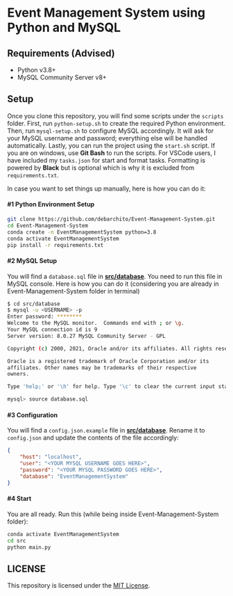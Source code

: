 # Event Management System using Python and MySQL

## Requirements (Advised)

- Python v3.8+
- MySQL Community Server v8+

## Setup

Once you clone this repository, you will find some scripts under the `scripts` folder. First, run `python-setup.sh` to create the required Python environment. Then, run `mysql-setup.sh` to configure MySQL accordingly. It will ask for your MySQL username and password; everything else will be handled automatically. Lastly, you can run the project using the `start.sh` script. If you are on windows, use **Git Bash** to run the scripts. For VSCode users, I have included my `tasks.json` for start and format tasks. Formatting is powered by **Black** but is optional which is why it is excluded from `requirements.txt`.

In case you want to set things up manually, here is how you can do it:

#### #1 Python Environment Setup
```bash
git clone https://github.com/debarchito/Event-Management-System.git
cd Event-Management-System
conda create -n EventManagementSystem python=3.8
conda activate EventManagementSystem
pip install -r requirements.txt
```

#### #2 MySQL Setup
You will find a `database.sql` file in **[src/database](/src/database/)**. You need to run this file in MySQL console. Here is how you can do it (considering you are already in Event-Management-System folder in terminal)
```bash
$ cd src/database
$ mysql -u <USERNAME> -p
Enter password: ********
Welcome to the MySQL monitor.  Commands end with ; or \g.
Your MySQL connection id is 9
Server version: 8.0.27 MySQL Community Server - GPL

Copyright (c) 2000, 2021, Oracle and/or its affiliates. All rights reserved.

Oracle is a registered trademark of Oracle Corporation and/or its
affiliates. Other names may be trademarks of their respective
owners.

Type 'help;' or '\h' for help. Type '\c' to clear the current input statement.

mysql> source database.sql
```
#### #3 Configuration
You will find a `config.json.example` file in **[src/database](/src/database/)**. Rename it to `config.json` and update the contents of the file accordingly:
```json
{
    "host": "localhost",
    "user": "<YOUR MYSQL USERNAME GOES HERE>",
    "password": "<YOUR MYSQL PASSWORD GOES HERE>",
    "database": "EventManagementSystem"
}
```

#### #4 Start
You are all ready. Run this (while being inside Event-Management-System folder):
```bash
conda activate EventManagementSystem
cd src
python main.py
```

## LICENSE

This repository is licensed under the [MIT License](/LICENSE).
